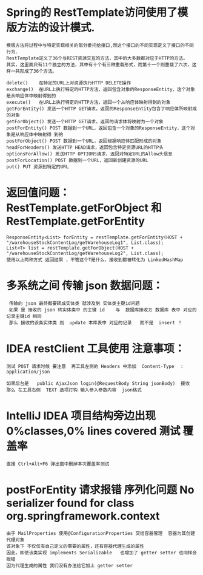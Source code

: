 # Spring的 RestTemplate访问使用了模版方法的设计模式.

    模版方法将过程中与特定实现相关的部分委托给接口,而这个接口的不同实现定义了接口的不同行为.
    RestTemplate定义了36个与REST资源交互的方法，其中的大多数都对应于HTTP的方法。 
    其实，这里面只有11个独立的方法，其中有十个有三种重载形式，而第十一个则重载了六次，这样一共形成了36个方法。
    
    delete()    在特定的URL上对资源执行HTTP DELETE操作
    exchange()  在URL上执行特定的HTTP方法，返回包含对象的ResponseEntity，这个对象是从响应体中映射得到的
    execute()   在URL上执行特定的HTTP方法，返回一个从响应体映射得到的对象
    getForEntity() 发送一个HTTP GET请求，返回的ResponseEntity包含了响应体所映射成的对象
    getForObject() 发送一个HTTP GET请求，返回的请求体将映射为一个对象
    postForEntity() POST 数据到一个URL，返回包含一个对象的ResponseEntity，这个对象是从响应体中映射得 到的
    postForObject() POST 数据到一个URL，返回根据响应体匹配形成的对象
    headForHeaders() 发送HTTP HEAD请求，返回包含特定资源URL的HTTP头
    optionsForAllow() 发送HTTP OPTIONS请求，返回对特定URL的Allow头信息
    postForLocation() POST 数据到一个URL，返回新创建资源的URL
    put() PUT 资源到特定的URL

# 返回值问题： RestTemplate.getForObject 和 RestTemplate.getForEntity
    ResponseEntity<List> forEntity = restTemplate.getForEntity(HOST + "/warehouseStockContentLog/getWarehouseLog1", List.class);
    List<T> list = restTemplate.getForObject(HOST + "/warehouseStockContentLog/getWarehouseLog2", List.class);
    使用以上两种方式 返回结果 ，不管这个T是什么，接收到都被转化为 LinkedHashMap
    
# 多系统之间 传输 json 数据问题：
     传输的 json 最终都要转成实体类 就涉及到 实体类主键id问题
     如果 是 接收的 json 转实体类中 的主键 id    与  数据库接收方 数据库 表中 对应的记录主键id 相同 
     那么 接收的该条实体类 则  update 本库表中 对应的记录   而不是  insert ！
     
     
# IDEA restClient 工具使用 注意事项：
    测试 POST 请求时候 要注意  再工具左侧的 Headers 中添加  Content-Type  ：  application/json
    
    如果后台是   public AjaxJson login(@RequestBody String jsonBody)  接收  
    那么 在工具右侧  TEXT 选项打钩 输入参入参数内容  json格式


# IntelliJ IDEA 项目结构旁边出现 0%classes,0% lines covered  测试 覆盖率
    直接 Ctrl+Alt+F6 弹出窗中删掉本次覆盖率测试
    
    
    
#  postForEntity 请求报错 序列化问题  No serializer found for class org.springframework.context
    由于 MailProperties 使用@ConfigurationProperties 交给容器管理  容器为其创建代理对象
    该对象下 不仅仅有自己定义的需要的属性，还有容器代理生成的属性
    因此，即使该类实现 implements Serializable   也增加了 getter setter 也同样会报错
    因为代理生成的属性 我们没有办法给它加上 getter setter 
    
    
    
    
    
    
    
    
    
    